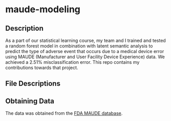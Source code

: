 # maude-modeling

## Description
As a part of our statistical learning course, my team and I trained and tested a random forest model in combination with latent semantic analysis to predict the type of adverse event that occurs due to a medical device error using MAUDE (Manufacturer and User Facility Device Experience) data. We achieved a 2.51% misclassification error. This repo contains my contributions towards that project.

## File Descriptions

## Obtaining Data 
The data was obtained from the [FDA MAUDE database](https://www.fda.gov/medical-devices/mandatory-reporting-requirements-manufacturers-importers-and-device-user-facilities/about-manufacturer-and-user-facility-device-experience-maude).  

